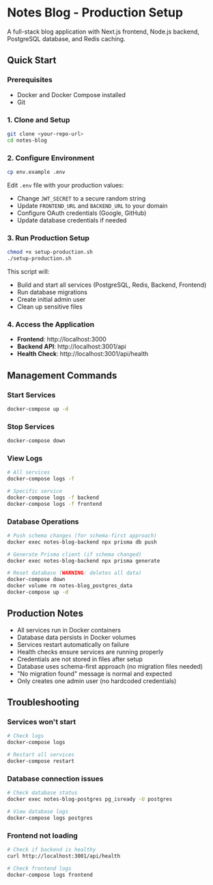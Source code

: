 # Notes Blog - Production Setup

A full-stack blog application with Next.js frontend, Node.js backend, PostgreSQL database, and Redis caching.

## Quick Start

### Prerequisites

- Docker and Docker Compose installed
- Git

### 1. Clone and Setup

```bash
git clone <your-repo-url>
cd notes-blog
```

### 2. Configure Environment

```bash
cp env.example .env
```

Edit `.env` file with your production values:

- Change `JWT_SECRET` to a secure random string
- Update `FRONTEND_URL` and `BACKEND_URL` to your domain
- Configure OAuth credentials (Google, GitHub)
- Update database credentials if needed

### 3. Run Production Setup

```bash
chmod +x setup-production.sh
./setup-production.sh
```

This script will:

- Build and start all services (PostgreSQL, Redis, Backend, Frontend)
- Run database migrations
- Create initial admin user
- Clean up sensitive files

### 4. Access the Application

- **Frontend**: http://localhost:3000
- **Backend API**: http://localhost:3001/api
- **Health Check**: http://localhost:3001/api/health

## Management Commands

### Start Services

```bash
docker-compose up -d
```

### Stop Services

```bash
docker-compose down
```

### View Logs

```bash
# All services
docker-compose logs -f

# Specific service
docker-compose logs -f backend
docker-compose logs -f frontend
```

### Database Operations

```bash
# Push schema changes (for schema-first approach)
docker exec notes-blog-backend npx prisma db push

# Generate Prisma client (if schema changed)
docker exec notes-blog-backend npx prisma generate

# Reset database (WARNING: deletes all data)
docker-compose down
docker volume rm notes-blog_postgres_data
docker-compose up -d
```

## Production Notes

- All services run in Docker containers
- Database data persists in Docker volumes
- Services restart automatically on failure
- Health checks ensure services are running properly
- Credentials are not stored in files after setup
- Database uses schema-first approach (no migration files needed)
- "No migration found" message is normal and expected
- Only creates one admin user (no hardcoded credentials)

## Troubleshooting

### Services won't start

```bash
# Check logs
docker-compose logs

# Restart all services
docker-compose restart
```

### Database connection issues

```bash
# Check database status
docker exec notes-blog-postgres pg_isready -U postgres

# View database logs
docker-compose logs postgres
```

### Frontend not loading

```bash
# Check if backend is healthy
curl http://localhost:3001/api/health

# Check frontend logs
docker-compose logs frontend
```
